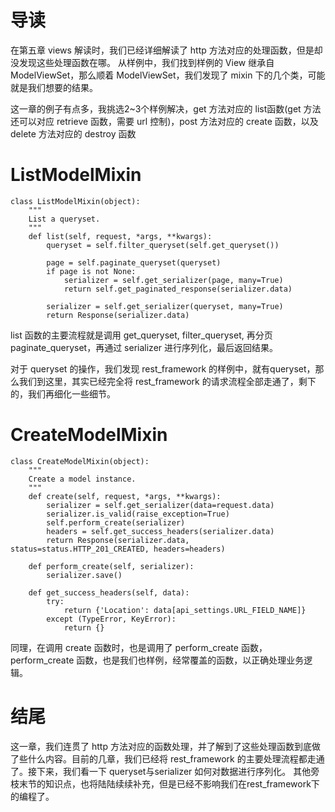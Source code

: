 # 导读
在第五章 views 解读时，我们已经详细解读了 http 方法对应的处理函数，但是却没发现这些处理函数在哪。
从样例中，我们找到样例的 View 继承自 ModelViewSet，那么顺着 ModelViewSet，我们发现了 mixin 下的几个类，可能就是我们想要的结果。

这一章的例子有点多，我挑选2~3个样例解决，get 方法对应的 list函数(get 方法还可以对应 retrieve 函数，需要 url 控制)，post 方法对应的 create 函数，以及 delete 方法对应的 destroy 函数

# ListModelMixin

```
class ListModelMixin(object):
    """
    List a queryset.
    """
    def list(self, request, *args, **kwargs):
        queryset = self.filter_queryset(self.get_queryset())

        page = self.paginate_queryset(queryset)
        if page is not None:
            serializer = self.get_serializer(page, many=True)
            return self.get_paginated_response(serializer.data)

        serializer = self.get_serializer(queryset, many=True)
        return Response(serializer.data)

```
list 函数的主要流程就是调用 get_queryset, filter_queryset, 再分页 paginate_queryset，再通过 serializer 进行序列化，最后返回结果。

对于 queryset 的操作，我们发现 rest_framework 的样例中，就有queryset，那么我们到这里，其实已经完全将 rest_framework 的请求流程全部走通了，剩下的，我们再细化一些细节。


# CreateModelMixin

```
class CreateModelMixin(object):
    """
    Create a model instance.
    """
    def create(self, request, *args, **kwargs):
        serializer = self.get_serializer(data=request.data)
        serializer.is_valid(raise_exception=True)
        self.perform_create(serializer)
        headers = self.get_success_headers(serializer.data)
        return Response(serializer.data, status=status.HTTP_201_CREATED, headers=headers)

    def perform_create(self, serializer):
        serializer.save()

    def get_success_headers(self, data):
        try:
            return {'Location': data[api_settings.URL_FIELD_NAME]}
        except (TypeError, KeyError):
            return {}
```

同理，在调用 create 函数时，也是调用了 perform_create 函数，perform_create 函数，也是我们也样例，经常覆盖的函数，以正确处理业务逻辑。


# 结尾
这一章，我们连贯了 http 方法对应的函数处理，并了解到了这些处理函数到底做了些什么内容。目前的几章，我们已经将 rest_framework 的主要处理流程都走通了。接下来，我们看一下 queryset与serializer 如何对数据进行序列化。
其他旁枝末节的知识点，也将陆陆续续补充，但是已经不影响我们在rest_framework下的编程了。
